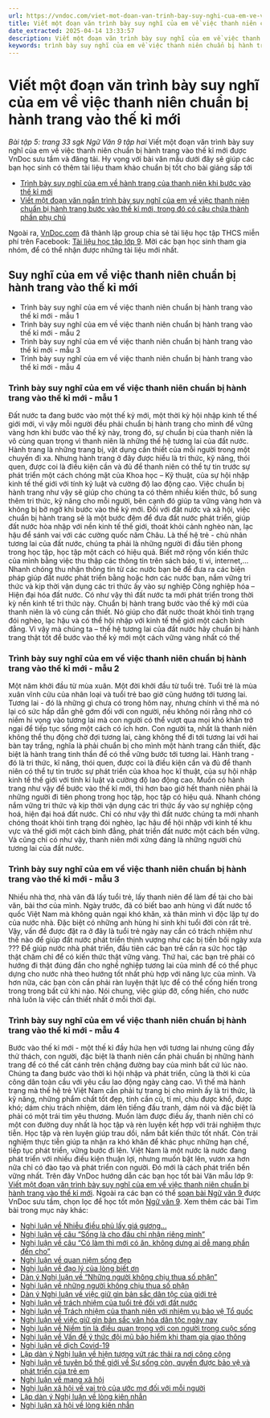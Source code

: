 ```yaml
---
url: https://vndoc.com/viet-mot-doan-van-trinh-bay-suy-nghi-cua-em-ve-viec-thanh-nien-chuan-bi-hanh-trang-vao-the-ki-moi-227539
title: Viết một đoạn văn trình bày suy nghĩ của em về việc thanh niên chuẩn bị hành trang vào thế kỉ mới - Bài tập 5: trang 33 sgk Ngữ Văn 9 tập hai - VnDoc.com
date_extracted: 2025-04-14 13:33:57
description: Viết một đoạn văn trình bày suy nghĩ của em về việc thanh niên chuẩn bị hành trang vào thế kỉ mới được VnDoc sưu tầm và đăng tải. Mời các bạn cùng tham khảo
keywords: trình bày suy nghĩ của em về việc thanh niên chuẩn bị hành trang vào thế kỉ mới,Bài tập 5 trang 33 sgk,nghị luận trình bày suy nghĩ của em về việc thanh niên chuẩn bị hành trang vào thế kỉ mới
---
```


# Viết một đoạn văn trình bày suy nghĩ của em về việc thanh niên chuẩn bị hành trang vào thế kỉ mới
 _Bài tập 5: trang 33 sgk Ngữ Văn 9 tập hai_
Viết một đoạn văn trình bày suy nghĩ của em về việc thanh niên chuẩn bị hành trang vào thế kỉ mới được VnDoc sưu tầm và đăng tải. Hy vọng với bài văn mẫu dưới đây sẽ giúp các bạn học sinh có thêm tài liệu tham khảo chuẩn bị tốt cho bài giảng sắp tới
  * [Trình bày suy nghĩ của em về hành trang của thanh niên khi bước vào thế kỉ mới](<https://vndoc.com/trinh-bay-suy-nghi-cua-em-ve-hanh-trang-cua-thanh-nien-khi-buoc-vao-the-ki-moi-164053>)
  * [Viết một đoạn văn ngắn trình bày suy nghĩ của em về việc thanh niên chuẩn bị hành trang bước vào thế kỉ mới, trong đó có câu chứa thành phần phụ chú](<https://vndoc.com/viet-mot-doan-van-ngan-trinh-bay-suy-nghi-cua-em-ve-viec-thanh-nien-chuan-bi-hanh-trang-buoc-vao-the-ki-moi-trong-do-co-cau-chua-thanh-phan-phu-chu-227543>)

Ngoài ra, [VnDoc.com](<https://vndoc.com/>) đã thành lập group chia sẻ tài liệu học tập THCS miễn phí trên Facebook: [Tài liệu học tập lớp 9](</goto?u=aHR0cHM6Ly93d3cuZmFjZWJvb2suY29tL2dyb3Vwcy8xMzkzMjI2OTU3NDYzNDUxLw%3D%3D>). Mời các bạn học sinh tham gia nhóm, để có thể nhận được những tài liệu mới nhất.
## Suy nghĩ của em về việc thanh niên chuẩn bị hành trang vào thế kỉ mới
  * Trình bày suy nghĩ của em về việc thanh niên chuẩn bị hành trang vào thế kỉ mới - mẫu 1
  * Trình bày suy nghĩ của em về việc thanh niên chuẩn bị hành trang vào thế kỉ mới - mẫu 2
  * Trình bày suy nghĩ của em về việc thanh niên chuẩn bị hành trang vào thế kỉ mới - mẫu 3
  * Trình bày suy nghĩ của em về việc thanh niên chuẩn bị hành trang vào thế kỉ mới - mẫu 4

### Trình bày suy nghĩ của em về việc thanh niên chuẩn bị hành trang vào thế kỉ mới - mẫu 1
Đất nước ta đang bước vào một thế kỷ mới, một thời kỳ hội nhập kinh tế thế giới mới, vì vậy mỗi người đều phải chuẩn bị hành trang cho mình để vững vàng hơn khi bước vào thế kỷ này, trong đó, sự chuẩn bị của thanh niên là vô cùng quan trọng vì thanh niên là những thế hệ tương lai của đất nước. Hành trang là những trang bị, vật dụng cần thiết của mỗi người trong một chuyến đi xa.
Nhưng hành trang ở đây được hiểu là tri thức, kỹ năng, thói quen, được coi là điều kiện cần và đủ để thanh niên có thể tự tin trước sự phát triển một cách chóng mặt của Khoa học – Kỹ thuật, của sự hội nhập kinh tế thế giới với tính kỷ luật và cường độ lao động cao. Việc chuẩn bị hành trang như vậy sẽ giúp cho chúng ta có thêm nhiều kiến thức, bổ sung thêm tri thức, kỹ năng cho mỗi người, bên cạnh đó giúp ta vững vàng hơn và không bị bỡ ngỡ khi bước vào thế kỷ mới. Đối với đất nước và xã hội, việc chuẩn bị hành trang sẽ là một bước đệm để đưa đất nước phát triển, giúp đất nước hòa nhập với nền kinh tế thế giới, thoát khỏi cảnh nghèo nàn, lạc hậu để sánh vai với các cường quốc năm Châu. Là thế hệ trẻ - chủ nhân tương lai của đất nước, chúng ta phải là những người đi đầu tiên phong trong học tập, học tập một cách có hiệu quả. Biết mở rộng vốn kiến thức của mình bằng việc thu thập các thông tin trên  sách báo, ti vi, internet,… Nhanh chóng thu nhận thông tin từ các nước bạn bè để đưa ra các biện pháp giúp đất nước phát triển bằng hoặc hơn các nước bạn, nắm vững tri thức và kịp thời vận dụng các tri thức ấy vào sự nghiệp Công nghiệp hóa – Hiện đại hóa đất nước. Có như vậy thì đất nước ta mới phát triển trong thời kỳ nền kinh tế tri thức này.
Chuẩn bị hành trang bước vào thế kỷ mới của thanh niên là vô cùng cần thiết. Nó giúp cho đất nước thoát khỏi tình trạng đói nghèo, lạc hậu và có thể hội nhập với kinh tế thế giới một cách bình đẳng. Vì vậy mà chúng ta – thế hệ tương lai của đất nước hãy chuẩn bị hành trang thật tốt để bước vào thế kỷ mới một cách vững vàng nhất có thể
### Trình bày suy nghĩ của em về việc thanh niên chuẩn bị hành trang vào thế kỉ mới - mẫu 2
Một năm khởi đầu từ mùa xuân. Một đời khởi đầu từ tuổi trẻ. Tuổi trẻ là mùa xuân vĩnh cửu của nhân loại và tuổi trẻ bao giờ cũng hướng tới tương lai. Tương lai - đó là những gì chưa có trong hôm nay, nhưng chính vì thế mà nó lại có sức hấp dẫn ghê gớm đối với con người, nếu không nói rằng nhờ có niềm hi vọng vào tương lai mà con người có thể vượt qua mọi khó khăn trở ngại để tiếp tục sống một cách có ích hơn. Con người ta, nhất là thanh niên không thể thụ động chờ đợi tương lai, càng không thể đi tới tương lai với hai bàn tay trắng, nghĩa là phải chuẩn bị cho mình một hành trang cần thiết, đặc biệt là hành trang tinh thần để có thể vững bước tới tương lai. Hành trang - đó là tri thức, kĩ năng, thói quen, được coi là điều kiện cần và đủ để thanh niên có thể tự tin trước sự phát triển của khoa học kĩ thuật, của sự hội nhập kinh tế thế giới với tính kỉ luật và cường độ lao động cao. Muốn có hành trang như vậy để bước vào thế kỉ mới, thì hơn bao giờ hết thanh niên phải là những người đi tiên phong trong học tập, học tập có hiệu quả. Nhanh chóng nắm vững tri thức và kịp thời vận dụng các tri thức ấy vào sự nghiệp cộng hoá, hiện đại hoá đất nước. Chỉ có như vậy thì đất nước chúng ta mới nhanh chóng thoát khỏi tình trạng đói nghèo, lạc hậu để hội nhập với kinh tế khu vực và thế giới một cách bình đẳng, phát triển đất nước một cách bền vững. Và cũng chỉ có như vậy, thanh niên mới xứng đáng là những người chủ tương lai của đất nước.
### Trình bày suy nghĩ của em về việc thanh niên chuẩn bị hành trang vào thế kỉ mới - mẫu 3
Nhiều nhà thơ, nhà văn đã lấy tuổi trẻ, lấy thanh niên để làm đề tài cho bài văn, bài thơ của mình. Ngày trước, đã có biết bao anh hùng vì đất nước tổ quốc Việt Nam mà không quản ngại khó khăn, xả thân mình vì độc lập tự do của nước nhà. Đặc biệt có những anh hùng hi sinh khi tuổi đời còn rất trẻ. Vậy, vấn đề được đặt ra ở đây là tuổi trẻ ngày nay cần có trách nhiệm như thế nào để giúp đất nước phát triển thịnh vượng như các bị tiền bối ngày xưa ??? Để giúp nước nhà phát triển, đầu tiên các bạn trẻ cần ra sức học tập thật chăm chỉ để có kiến thức thật vững vàng. Thứ hai, các bạn trẻ phải có hướng đi thật đúng đắn cho nghề nghiệp tương lai của mình để có thể phục dựng cho nước nhà theo hướng tốt nhất phù hợp với năng lực của mình. Và hơn nữa, các bạn còn cần phải ràn luyện thật lực để có thể cống hiến trong trong trong bất cứ khi nào. Nói chung, việc giúp đỡ, cống hiến, cho nước nhà luôn là việc cần thiết nhất ở mỗi thời đại.
### Trình bày suy nghĩ của em về việc thanh niên chuẩn bị hành trang vào thế kỉ mới - mẫu 4
Bước vào thế kỉ mới - một thế kỉ đầy hứa hẹn với tương lai nhưng cũng đầy thử thách, con người, đặc biệt là thanh niên cần phải chuẩn bị những hành trang để có thể cất cánh trên chặng đường bay của mình bất cứ lúc nào. Chúng ta đang bước vào thời kì hội nhập và phát triển, cũng là thời kì của công dân toàn cầu với yêu cầu lao động ngày càng cao. Vì thế mà hành trạng mà thế hệ trẻ Việt Nam cần phải tự trang bị cho mình ấy là tri thức, là kỹ năng, những phẩm chất tốt đẹp, tính cần cù, tỉ mỉ, chịu được khổ, được khó; dám chịu trách nhiệm, dám lên tiếng đấu tranh, dám nói và đặc biệt là phải có một trái tim yêu thương. Muốn làm được điều ấy, thanh niên chỉ có một con đường duy nhất là học tập và rèn luyện kết hợp với trải nghiệm thực tiễn. Học tập và rèn luyện giúp trau dồi, nắm bắt kiến thức tốt nhất. Còn trải nghiệm thực tiễn giúp ta nhận ra khó khăn để khác phục những hạn chế, tiếp tục phát triển, vững bước đi lên. Việt Nam là một nước là nước đang phát triển với nhiều điều kiện thuận lợi, nhưng muốn bật lên, vươn xa hơn nữa chỉ có đào tạo và phát triển con người. Đó mới là cách phát triển bền vững nhất.
Trên đây VnDoc hướng dẫn các bạn học tốt bài Văn mẫu lớp 9: [Viết một đoạn văn trình bày suy nghĩ của em về việc thanh niên chuẩn bị hành trang vào thế kỉ mới](<https://vndoc.com/viet-mot-doan-van-trinh-bay-suy-nghi-cua-em-ve-viec-thanh-nien-chuan-bi-hanh-trang-vao-the-ki-moi-227539>). Ngoài ra các bạn có thể [soạn bài Ngữ văn 9 ](<https://vndoc.com/soan-bai-lop9>)được VnDoc sưu tầm, chọn lọc để học tốt môn [Ngữ văn 9](<https://vndoc.com/ngu-van-lop9>).
Xem thêm các bài Tìm bài trong mục này khác:
  * [Nghị luận về Nhiễu điều phủ lấy giá gương...](</nghi-luan-nhieu-dieu-phu-lay-gia-guong-nguoi-trong-mot-nuoc-phai-thuong-nhau-cung-167577>)
  * [Nghị luận về câu “Sống là cho đâu chỉ nhận riêng mình”](</nghi-luan-ve-cau-noi-song-la-cho-dau-chi-nhan-rieng-minh-163765>)
  * [Nghị luận về câu “Có làm thì mới có ăn, không dưng ai dễ mang phần đến cho”](</binh-luan-cau-tuc-ngu-co-lam-thi-moi-co-an-khong-dung-ai-de-mang-phan-den-cho-157690>)
  * [Nghị luận về quan niệm sống đẹp](</neu-suy-nghi-cua-em-ve-quan-niem-song-dep-156051>)
  * [Nghị luận về đạo lý của lòng biết ơn](</viet-doan-van-200-chu-ve-dao-ly-cua-long-biet-on-163421>)
  * [Dàn ý Nghị luận về “Những người không chịu thua số phận”](</lap-dan-y-de-viet-mot-bai-van-noi-len-suy-nghi-cua-minh-ve-nhung-nguoi-khong-chiu-thua-so-phan-1179>)
  * [Nghị luận về những người không chịu thua số phận](</nghi-luan-ve-nhung-nguoi-khong-chiu-thua-so-phan-192221>)
  * [Dàn ý Nghị luận về việc giữ gìn bản sắc dân tộc của giới trẻ](</dan-y-suy-nghi-ve-viec-giu-gin-ban-sac-dan-toc-cua-gioi-tre-195714>)
  * [Nghị luận về trách nhiệm của tuổi trẻ đối với đất nước](</suy-nghi-cua-em-ve-trach-nhiem-cua-tuoi-tre-doi-voi-dat-nuoc-199248>)
  * [Nghị luận về Trách nhiệm của thanh niên với nhiệm vụ bảo vệ Tổ quốc](</trach-nhiem-cua-thanh-nien-voi-nhiem-vu-bao-ve-to-quoc-203013>)
  * [Nghị luận về việc giữ gìn bản sắc văn hóa dân tộc ngày nay](</trinh-bay-suy-nghi-cua-em-ve-viec-giu-gin-ban-sac-van-hoa-dan-toc-cua-the-he-tre-ngay-nay-164311>)
  * [Nghị luận về Niềm tin là điều quan trọng với con người trong cuộc sống](</hay-viet-doan-van-dien-dich-8-den-10-cau-chu-de-niem-tin-la-dieu-quan-trong-voi-con-nguoi-trong-cuoc-song-195995>)
  * [Nghị luận về Vấn đề ý thức đội mũ bảo hiểm khi tham gia giao thông](</nghi-luan-van-de-y-thuc-doi-mu-bao-hiem-khi-tham-gia-giao-thong-167355>)
  * [Nghị luận về dịch Covid-19](</doan-van-nghi-luan-200-chu-lien-quan-toi-dich-covid-19-196112>)
  * [Lập dàn ý Nghị luận về hiện tượng vứt rác thải ra nơi công cộng](</lap-dan-y-hay-neu-suy-nghi-cua-em-ve-hien-tuong-vut-rac-thai-ra-noi-cong-cong-379>)
  * [Nghị luận về tuyên bố thế giới về Sự sống còn, quyền được bảo vệ và phát triển của trẻ em](</nghi-luan-xa-hoi-tuyen-bo-the-gioi-ve-su-song-con-quyen-duoc-bao-ve-va-phat-trien-cua-tre-em-206464>)
  * [Nghị luận về mạng xã hội](</10-bai-van-nghi-luan-ve-mang-xa-hoi-167568>)
  * [Nghị luận xã hội về vai trò của ước mơ đối với mỗi người](</hay-viet-mot-doan-van-trinh-bay-suy-nghi-cua-em-ve-vai-tro-cua-uoc-mo-doi-voi-moi-nguoi-268159>)
  * [Lập dàn ý Nghị luận về lòng kiên nhẫn](</lap-dan-y-nghi-luan-ve-long-kien-nhan-lop-9-330600>)
  * [Nghị luận xã hội về lòng kiên nhẫn](</nghi-luan-xa-hoi-ve-long-kien-nhan-171261>)

